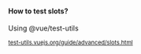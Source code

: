 #### How to test slots?

Using @vue/test-utils

<small>
  <a href="https://test-utils.vuejs.org/guide/advanced/slots.html" target="_blank">
    test-utils.vuejs.org/guide/advanced/slots.html
  </a>
</small>


<aside class="notes">
</aside>
